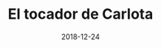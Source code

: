 ---
layout: site
title: "El tocador de Carlota"
date: 2018-12-24
categories: [community]
version: 7.1.4
major: 7
minor: 1
patch: 4
slug: el-tocador-de-carlota
link: https://eltocadordecarlota.com/
submitter: aparraga
permalink: /sites/:slug
---
